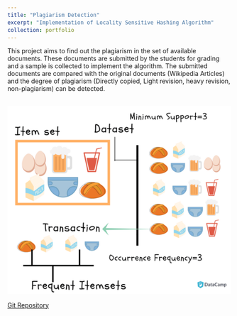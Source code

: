 ```yaml
---
title: "Plagiarism Detection"
excerpt: "Implementation of Locality Sensitive Hashing Algorithm"
collection: portfolio
---
```


This project aims to find out the plagiarism in the set of available documents. These documents are submitted by the students for grading and a sample is collected to implement the algorithm. The submitted documents are compared with the original documents (Wikipedia Articles) and the degree of plagiarism (Directly copied, Light revision, heavy revision, non-plagiarism) can be detected.

<br/><img src='/images/AffinityAnalysis.png'>

[Git Repository](https://github.com/ryputtam/Locality-Sensitive-Hashing-Plagiarism-Detection) 